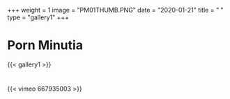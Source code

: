 +++
weight = 1
image = "PM01THUMB.PNG"
date = "2020-01-21"
title = " "
type = "gallery1"
+++

# Porn Minutia
{{< gallery1 >}}  
# 
<!-- Μια  μελέτη στις λεπτομέρειες του πορνό χρησιμοποιώντας αλγοριθμικές  διαδικασίες.Κεφάλαιο  πρώτο  «Το πρόσωπο», βασισμένο στο ρωσικό εικονογραφημένο αλφάβητο του Σεργκέι Μερκούροφ (1886-1924). Ο αλγόριθμος δημιουργεί μη επαναλαμβανόμενες εικόνες οι οποίες είναι  ευαίσθητες στην μουσική, την ομιλία και γενικά σε κάθε ήχο του περιβάλλοντος χώρου. Ο αλγόριθμος γράφτηκε στην γλώσσα προγραμματισμού Processing. -->
#
{{< vimeo 667935003 >}}


<!-- The [Grand Canyon](https://en.wikipedia.org/w/index.php?title=Grand_Canyon&oldid=952699432)  -->

